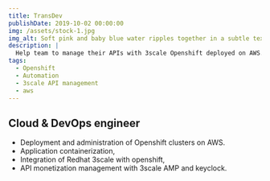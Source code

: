```yaml
---
title: TransDev
publishDate: 2019-10-02 00:00:00
img: /assets/stock-1.jpg
img_alt: Soft pink and baby blue water ripples together in a subtle texture.
description: |
  Help team to manage their APIs with 3scale Openshift deployed on AWS.
tags:
  - Openshift
  - Automation
  - 3scale API management
  - aws
---
```

## Cloud & DevOps engineer

- Deployment and administration of Openshift clusters on AWS.
- Application containerization,
- Integration of Redhat 3scale with openshift,
- API monetization management with 3scale AMP and keyclock.

